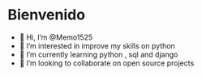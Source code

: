 
<h1> Bienvenido </h1>

- 👋 Hi, I’m @Memo1525
- 👀 I’m interested in improve my skills on  python 
- 🌱 I’m currently learning python , sql and django
- 💞️ I’m looking to collaborate on open source projects



